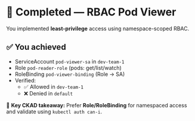 # 🎉 Completed — RBAC Pod Viewer

You implemented **least-privilege** access using namespace-scoped RBAC.

## ✅ You achieved
- ServiceAccount `pod-viewer-sa` in `dev-team-1`
- Role `pod-reader-role` (pods: get/list/watch)
- RoleBinding `pod-viewer-binding` (Role → SA)
- Verified:
  - ✅ Allowed in `dev-team-1`
  - ❌ Denied in `default`

🔐 **Key CKAD takeaway:** Prefer **Role/RoleBinding** for namespaced access and validate using `kubectl auth can-i`.
